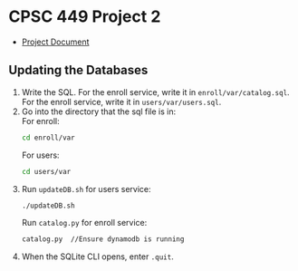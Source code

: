 # CPSC 449 Project 2
* [Project Document](https://docs.google.com/document/d/1Dua9mpu3WIoa9oAZroRN0IWxMeS5wWCzW0SCJ0cQGHY/edit?usp=sharing)

## Updating the Databases
1. Write the SQL. For the enroll service, write it in `enroll/var/catalog.sql`. For the enroll service, write it in `users/var/users.sql`.
2. Go into the directory that the sql file is in:  
   For enroll:
   ```bash
   cd enroll/var
   ```
   For users:
   ```bash
   cd users/var
   ```
3. Run `updateDB.sh` for users service:
   ```bash
   ./updateDB.sh
   ```
   Run `catalog.py` for enroll service:
   ```bash
   catalog.py  //Ensure dynamodb is running
   ```
4. When the SQLite CLI opens, enter `.quit`.